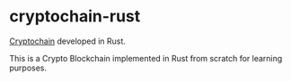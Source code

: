 # cryptochain-rust

[Cryptochain](https://github.com/15Dkatz/cryptochain) developed in Rust.

This is a Crypto Blockchain implemented in Rust from scratch for learning purposes.
